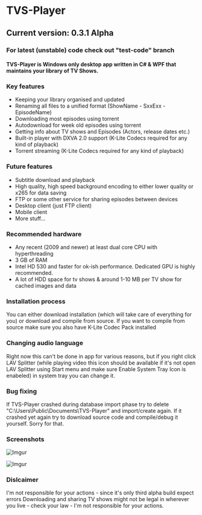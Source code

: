 # TVS-Player
## Current version: 0.3.1 Alpha
### For latest (unstable) code check out "test-code" branch

#### TVS-Player is Windows only desktop app written in C# & WPF that maintains your library of TV Shows.

### Key features
- Keeping your library organised and updated
- Renaming all files to a unified format (ShowName - SxxExx - EpisodeName)
- Downloading most episodes using torrent
- Autodownload for week old episodes using torrent
- Getting info about TV shows and Episodes (Actors, release dates etc.)
- Built-in player with DXVA 2.0 support (K-Lite Codecs required for any kind of playback)
- Torrent streaming (K-Lite Codecs required for any kind of playback)

### Future features
- Subtitle download and playback
- High quality, high speed background encoding to either lower quality or x265 for data saving
- FTP or some other service for sharing episodes between devices
- Desktop client (just FTP client)
- Mobile client
- More stuff...

### Recommended hardware
- Any recent (2009 and newer) at least dual core CPU with hyperthreading
- 3 GB of RAM
- Intel HD 530 and faster for ok-ish performance. Dedicated GPU is highly recommended.
- A lot of HDD space for tv shows & around 1-10 MB per TV show for cached images and data

### Installation process
You can either download installation (which will take care of everything for you) or download and compile from source. If you want to compile from source make sure you also have K-Lite Codec Pack installed

### Changing audio language
Right now this can't be done in app for various reasons, but if you right click LAV Splitter (while playing video this icon should be available if it's not open LAV Splitter using Start menu and make sure Enable System Tray Icon is enabeled) in system tray you can change it.

### Bug fixing
If TVS-Player crashed during database import phase try to delete "C:\Users\Public\Documents\TVS-Player" and import/create again. If it crashed yet again try to download source code and compile/debug it yourself. Sorry for that.

### Screenshots

![Imgur](https://i.imgur.com/fdPnbNc.png)

![Imgur](https://i.imgur.com/9cKLppQ.png)

### Dislcaimer
I'm not responsible for your actions - since it's only third alpha build expect errors
Downloading and sharing TV shows might not be legal in wherever you live - check your law - I'm not responsible for your actions.


